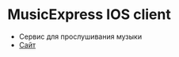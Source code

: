 # MusicExpress IOS client
* Сервис для прослушивания музыки
* [Cайт](https://musicexpress.sarafa2n.ru/)




